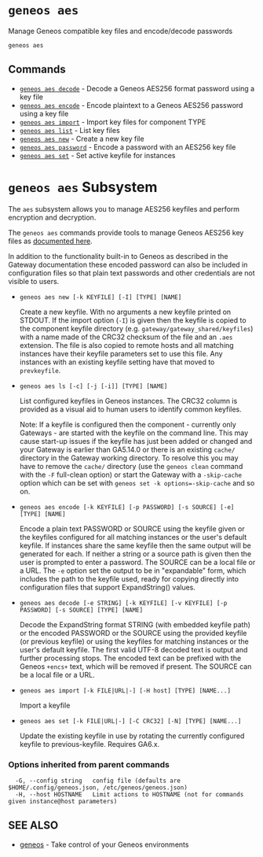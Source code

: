 # `geneos aes`

Manage Geneos compatible key files and encode/decode passwords

```text
geneos aes
```

## Commands

* [`geneos aes decode`](geneos_aes_decode.md)	 - Decode a Geneos AES256 format password using a key file
* [`geneos aes encode`](geneos_aes_encode.md)	 - Encode plaintext to a Geneos AES256 password using a key file
* [`geneos aes import`](geneos_aes_import.md)	 - Import key files for component TYPE
* [`geneos aes list`](geneos_aes_list.md)	 - List key files
* [`geneos aes new`](geneos_aes_new.md)	 - Create a new key file
* [`geneos aes password`](geneos_aes_password.md)	 - Encode a password with an AES256 key file
* [`geneos aes set`](geneos_aes_set.md)	 - Set active keyfile for instances

# `geneos aes` Subsystem

The `aes` subsystem allows you to manage AES256 keyfiles and perform
encryption and decryption.


The `geneos aes` commands provide tools to manage Geneos AES256 key
files as [documented
here](https://docs.itrsgroup.com/docs/geneos/current/Gateway_Reference_Guide/gateway_secure_passwords.htm).

In addition to the functionality built-in to Geneos as described in the
Gateway documentation these encoded password can also be included in
configuration files so that plain text passwords and other credentials
are not visible to users.

* `geneos aes new [-k KEYFILE] [-I] [TYPE] [NAME]`

  Create a new keyfile. With no arguments a new keyfile printed on
  STDOUT. If the import option (`-I`) is given then the keyfile is
  copied to the component keyfile directory (e.g.
  `gateway/gateway_shared/keyfiles`) with a name made of the CRC32
  checksum of the file and an `.aes` extension. The file is also copied
  to remote hosts and all matching instances have their keyfile
  parameters set to use this file. Any instances with an existing
  keyfile setting have that moved to `prevkeyfile`.

* `geneos aes ls [-c] [-j [-i]] [TYPE] [NAME]`

  List configured keyfiles in Geneos instances. The CRC32 column is
  provided as a visual aid to human users to identify common keyfiles.
  
  Note: If a keyfile is configured then the component - currently only
  Gateways - are started with the keyfile on the command line. This may
  cause start-up issues if the keyfile has just been added or changed
  and your Gateway is earlier than GA5.14.0 or there is an existing
  `cache/` directory in the Gateway working directory. To resolve this
  you may have to remove the `cache/` directory (use the `geneos clean`
  command with the `-F` full-clean option) or start the Gateway with a
  `-skip-cache` option which can be set with `geneos set -k
  options=-skip-cache` and so on.

* `geneos aes encode [-k KEYFILE] [-p PASSWORD] [-s SOURCE] [-e] [TYPE]
  [NAME]`

  Encode a plain text PASSWORD or SOURCE using the keyfile given or the
  keyfiles configured for all matching instances or the user's default
  keyfile. If instances share the same keyfile then the same output will
  be generated for each. If neither a string or a source path is given
  then the user is prompted to enter a password. The SOURCE can be a
  local file or a URL. The `-e` option set the output to be in
  "expandable" form, which includes the path to the keyfile used, ready
  for copying directly into configuration files that support
  ExpandString() values.

* `geneos aes decode [-e STRING] [-k KEYFILE] [-v KEYFILE] [-p PASSWORD]
  [-s SOURCE] [TYPE] [NAME]`

  Decode the ExpandString format STRING (with embedded keyfile path) or
  the encoded PASSWORD or the SOURCE using the provided keyfile (or
  previous keyfile) or using the keyfiles for matching instances or the
  user's default keyfile. The first valid UTF-8 decoded text is output
  and further processing stops. The encoded text can be prefixed with
  the Geneos `+encs+` text, which will be removed if present. The SOURCE
  can be a local file or a URL.

* `geneos aes import [-k FILE|URL|-] [-H host] [TYPE] [NAME...]`

  Import a keyfile

* `geneos aes set [-k FILE|URL|-] [-C CRC32] [-N] [TYPE] [NAME...]`

  Update the existing keyfile in use by rotating the currently
  configured keyfile to previous-keyfile. Requires GA6.x.
  
### Options inherited from parent commands

```text
  -G, --config string   config file (defaults are $HOME/.config/geneos.json, /etc/geneos/geneos.json)
  -H, --host HOSTNAME   Limit actions to HOSTNAME (not for commands given instance@host parameters)
```

## SEE ALSO

* [geneos](geneos.md)	 - Take control of your Geneos environments
